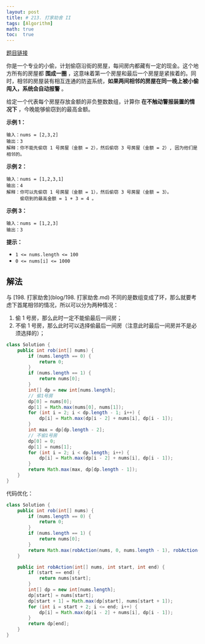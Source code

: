 ```yaml
---
layout: post
title: # 213. 打家劫舍 II
tags: [Algorithm]
math: true
toc:  true
---
```


[题目链接](https://leetcode.cn/problems/house-robber-ii/)

你是一个专业的小偷，计划偷窃沿街的房屋，每间房内都藏有一定的现金。这个地方所有的房屋都 **围成一圈** ，这意味着第一个房屋和最后一个房屋是紧挨着的。同时，相邻的房屋装有相互连通的防盗系统，**如果两间相邻的房屋在同一晚上被小偷闯入，系统会自动报警** 。

给定一个代表每个房屋存放金额的非负整数数组，计算你 **在不触动警报装置的情况下** ，今晚能够偷窃到的最高金额。

**示例 1：**

```
输入：nums = [2,3,2]
输出：3
解释：你不能先偷窃 1 号房屋（金额 = 2），然后偷窃 3 号房屋（金额 = 2）, 因为他们是相邻的。
```

**示例 2：**

```
输入：nums = [1,2,3,1]
输出：4
解释：你可以先偷窃 1 号房屋（金额 = 1），然后偷窃 3 号房屋（金额 = 3）。
     偷窃到的最高金额 = 1 + 3 = 4 。
```

**示例 3：**

```
输入：nums = [1,2,3]
输出：3
```

**提示：**

- `1 <= nums.length <= 100`
- `0 <= nums[i] <= 1000`

## 解法

与 [198. 打家劫舍](blog/198. 打家劫舍.md) 不同的是数组变成了环，那么就要考虑下首尾相邻的情况，所以可以分为两种情况：

1. 偷 1 号房，那么此时一定不能偷最后一间房；
2. 不偷 1 号房，那么此时可以选择偷最后一间房（注意此时最后一间房并不是必须选择的）；

```java
class Solution {
    public int rob(int[] nums) {
        if (nums.length == 0) {
            return 0;
        }
        if (nums.length == 1) {
            return nums[0];
        }
        int[] dp = new int[nums.length];
        // 偷1号房
        dp[0] = nums[0];
        dp[1] = Math.max(nums[0], nums[1]);
        for (int i = 2; i < dp.length - 1; i++) {
            dp[i] = Math.max(dp[i - 2] + nums[i], dp[i - 1]);
        }
        int max = dp[dp.length - 2];
        // 不偷1号房
        dp[0] = 0;
        dp[1] = nums[1];
        for (int i = 2; i < dp.length; i++) {
            dp[i] = Math.max(dp[i - 2] + nums[i], dp[i - 1]);
        }
        return Math.max(max, dp[dp.length - 1]);
    }
}
```

代码优化：

```java
class Solution {
    public int rob(int[] nums) {
        if (nums.length == 0) {
            return 0;
        }
        if (nums.length == 1) {
            return nums[0];
        }
        return Math.max(robAction(nums, 0, nums.length - 1), robAction(nums, 1, nums.length));
    }

    public int robAction(int[] nums, int start, int end) {
        if (start == end) {
            return nums[start];
        }
        int[] dp = new int[nums.length];
        dp[start] = nums[start];
        dp[start + 1] = Math.max(dp[start], nums[start + 1]);
        for (int i = start + 2; i <= end; i++) {
            dp[i] = Math.max(dp[i - 2] + nums[i], dp[i - 1]);
        }
        return dp[end];
    }
}
```

